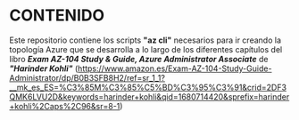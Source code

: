 # CONTENIDO
Este repositorio contiene los scripts **"az cli"** necesarios para ir creando la topología Azure que se desarrolla a lo largo de los diferentes capítulos del libro ***Exam AZ-104 Study & Guide, Azure Administrator Associate*** de ***"Harinder Kohli"*** (https://www.amazon.es/Exam-AZ-104-Study-Guide-Administrator/dp/B0B3SFB8H2/ref=sr_1_1?__mk_es_ES=%C3%85M%C3%85%C5%BD%C3%95%C3%91&crid=2DF3QMK6LVU2D&keywords=harinder+kohli&qid=1680714420&sprefix=harinder+kohli%2Caps%2C96&sr=8-1)

